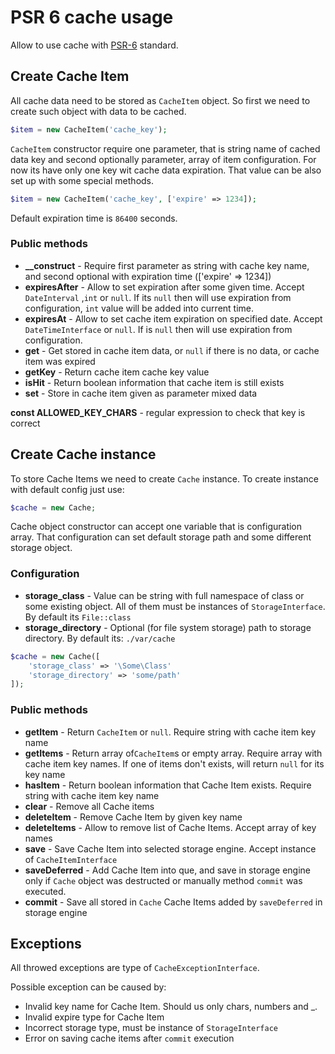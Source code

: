 # PSR 6 cache usage

Allow to use cache with [PSR-6](http://www.php-fig.org/psr/psr-6/) standard.

## Create Cache Item

All cache data need to be stored as `CacheItem` object. So first we need to
create such object with data to be cached.

```php
$item = new CacheItem('cache_key');
```

`CacheItem` constructor require one parameter, that is string name of cached data key
and second optionally parameter, array of item configuration. For now its
have only one key wit cache data expiration. That value can be also set up
with some special methods.

```php
$item = new CacheItem('cache_key', ['expire' => 1234]);
```

Default expiration time is `86400` seconds.

### Public methods

* **__construct** - Require first parameter as string with cache key name, and second optional with expiration time (['expire' => 1234])
* **expiresAfter** - Allow to set expiration after some given time. Accept `DateInterval` ,`int` or `null`. If its `null` then will use expiration from configuration, `int` value will be added into current time.
* **expiresAt** - Allow to set cache item expiration on specified date. Accept `DateTimeInterface` or `null`. If is `null` then will use expiration from configuration.
* **get** - Get stored in cache item data, or `null` if there is no data, or cache item was expired
* **getKey** - Return cache item cache key value
* **isHit** - Return boolean information that cache item is still exists
* **set** - Store in cache item given as parameter mixed data

**const ALLOWED_KEY_CHARS** - regular expression to check that key is correct

## Create Cache instance

To store Cache Items we need to create `Cache` instance. To create instance with
default config just use:

```php
$cache = new Cache;
```

Cache object constructor can accept one variable that is configuration array.
That configuration can set default storage path and some different storage object.

### Configuration

* **storage_class** - Value can be string with full namespace of class or some existing object. All of them must be instances of `StorageInterface`. By default its `File::class`
* **storage_directory** - Optional (for file system storage) path to storage directory. By default its: `./var/cache`

```php
$cache = new Cache([
    'storage_class' => '\Some\Class'
    'storage_directory' => 'some/path'
]);
```

### Public methods

* **getItem** - Return `CacheItem` or `null`. Require string with cache item key name
* **getItems** - Return array of`CacheItem`s or empty array. Require array with cache item key names. If one of items don't exists, will return `null` for its key name
* **hasItem** - Return boolean information that Cache Item exists. Require string with cache item key name
* **clear** - Remove all Cache items
* **deleteItem** - Remove Cache Item by given key name
* **deleteItems** - Allow to remove list of Cache Items. Accept array of key names
* **save** - Save Cache Item into selected storage engine. Accept instance of `CacheItemInterface`
* **saveDeferred** - Add Cache Item into que, and save in storage engine only if `Cache` object was destructed or manually method `commit` was executed.
* **commit** - Save all stored in `Cache` Cache Items added by `saveDeferred` in storage engine

## Exceptions

All throwed exceptions are type of `CacheExceptionInterface`.

Possible exception can be caused by:

* Invalid key name for Cache Item. Should us only chars, numbers and _.
* Invalid expire type for Cache Item
* Incorrect storage type, must be instance of `StorageInterface`
* Error on saving cache items after `commit` execution
